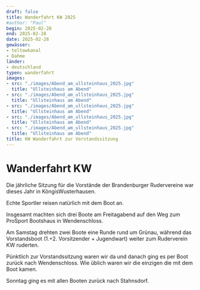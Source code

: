 ```yaml
---
draft: false
title: Wanderfahrt KW 2025
#author: "Paul"
begin: 2025-02-28
end: 2025-02-28
date: 2025-02-28
gewässer:
- teltowkanal
- Dahme
länder:
- deutschland
typen: wanderfahrt
images:
- src: "./images/Abend_am_ullsteinhaus_2025.jpg"
  title: "Ullsteinhaus am Abend"
- src: "./images/Abend_am_ullsteinhaus_2025.jpg"
  title: "Ullsteinhaus am Abend"
- src: "./images/Abend_am_ullsteinhaus_2025.jpg"
  title: "Ullsteinhaus am Abend"
- src: "./images/Abend_am_ullsteinhaus_2025.jpg"
  title: "Ullsteinhaus am Abend"
- src: "./images/Abend_am_ullsteinhaus_2025.jpg"
  title: "Ullsteinhaus am Abend"
title: KW Wanderfahrt zur Vorstandssitzung
---
```


# Wanderfahrt KW
Die jährliche Sitzung für die Vorstände der Brandenburger Rudervereine war dieses Jahr in KöngisWusterhausen.

Echte Sportler reisen natürlich mit dem Boot an. 

Insgesamt machten sich drei Boote am Freitagabend auf den Weg zum ProSport Bootshaus in Wendenschloss.

Am Samstag drehten zwei Boote eine Runde rund um Grünau, während das Vorstandsboot (1.+2. Vorsitzender + Jugendwart) weiter zum Ruderverein KW ruderten.

Pünktlich zur Vorstandssitzung waren wir da und danach ging es per Boot zurück nach Wendenschloss. Wie üblich waren wir die einzigen die mit dem Boot kamen.

Sonntag ging es mit allen Booten zurück nach Stahnsdorf.
